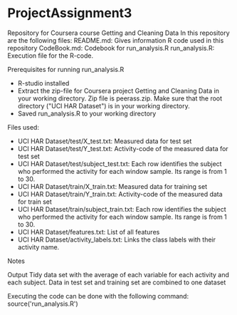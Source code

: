 ProjectAssignment3
==================

Repository for Coursera course Getting and Cleaning Data
In this repository are the following files:
README.md: Gives information R code used in this repository
CodeBook.md: Codebook for run_analysis.R
run_analysis.R: Execution file for the R-code.

Prerequisites for running run_analysis.R
- R-studio installed
- Extract the zip-file for Coursera project Getting and Cleaning Data in your working directory. Zip file is peerass.zip. Make sure that the root directory ("UCI HAR Dataset") is in your working directory.
- Saved run_analysis.R to your working directory 

Files used:
- UCI HAR Dataset/test/X_test.txt: Measured data for test set
- UCI HAR Dataset/test/Y_test.txt: Activity-code of the measured data for test set
- UCI HAR Dataset/test/subject_test.txt: Each row identifies the subject who performed the activity for each window sample. Its range is from 1 to 30.
- UCI HAR Dataset/train/X_train.txt: Measured data for training set
- UCI HAR Dataset/train/Y_train.txt: Activity-code of the measured data for train set
- UCI HAR Dataset/train/subject_train.txt: Each row identifies the subject who performed the activity for each window sample. Its range is from 1 to 30.
- UCI HAR Dataset/features.txt: List of all features
- UCI HAR Dataset/activity_labels.txt: Links the class labels with their activity name.

Notes



Output
Tidy data set with the average of each variable for each activity and each subject.
Data in test set and training set are combined to one dataset


Executing the code can be done with the following command: source('run_analysis.R')

